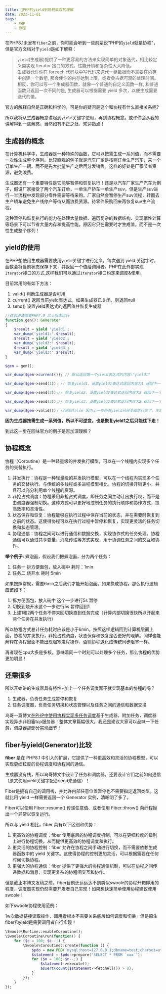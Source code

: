```yaml
---
title: 🧬PHP的yield到协程直观的理解
date: 2023-11-01
tags: 
    - PHP
    - 协程
---
```


在PHP8.1未发布`fiber`之前，你可能会听到一些前辈说"PHP的`yield`就是协程"，但是官方文档对于`yield`是如下解释：

> `yield`(生成器)提供了一种更容易的方法来实现简单的对象迭代，相比较定义类实现 Iterator 接口的方式，性能开销和复杂性大大降低。  
> 生成器允许你在 foreach 代码块中写代码来迭代一组数据而不需要在内存中创建一个数组, 那会使你的内存达到上限，或者会占据可观的处理时间。相反，你可以写一个生成器函数，就像一个普通的自定义函数一样, 和普通函数只返回一次不同的是, 生成器可以根据需要 yield 多次，以便生成需要迭代的值。

官方的解释自然是正确和科学的，可是你的疑问是这个和协程有什么直接关系呢?

所以我将从生成器概念讲起到`yield`关键字使用，再到协程概念。或许你会从我的讲解得到一些解惑，当然如有不正之处，欢迎指点！

## 生成器的概念

在计算机科学中，生成器是一种特殊的函数，它可以按需生成一系列值，而不需要一次性生成整个序列。比较直观的例子就是汽车厂家是按照订单生产汽车，来一个订单生产一辆。而不是先大批量生产之后再分发销售。这样的好处是厂家节省资源，避免浪费。

生成器还有一个重要特性是它能够暂停和恢复执行！还是以汽车厂家生产汽车为例子，假设厂家接受了两个汽车订单，一单生产轿车一单生产suv，但是生产suv进行一半流程中发现部分零件需要等待采购。厂家自然会暂停生产suv流程，转而去生产轿车避免生产线停产等待从而浪费资源。待零件采购回来再恢复suv生产流程。

这种暂停和恢复执行的能力在处理大量数据、遍历复杂的数据结构、实现惰性计算等场景下可以节省大量内存和提高性能。原因它只在需要时才生成值，而不是一次性生成整个序列！

<!--more-->

## yield的使用

在PHP想使用生成器需要使用`yield`关键字进行定义。每次遇到 yield 关键字时，函数会将当前状态保存下来，并返回一个值给调用者。PHP在此外部实现`Iterator`接口的方式,这样我们可以通过`Iterator`接口约定来调度&使用。

目前常用的有如下方法：

1. valid() 判断生成器是否可用
2. current() 返回当前yield表达式，如果生成器已关闭，则返回null
3. send() 设置yield表达式的返回值并恢复生成器

```php
//这边语法需要PHP7.0 以上版本运行
function gen(): Generator
{
    $result = yield 'yield1';
    var_dump('yield1:'.$result);
    $result = yield 'yield2';
    var_dump('yield2:'.$result);
    $result = yield 'yield3';
    var_dump('yield3:'.$result);
}

$gen = gen();

var_dump($gen->current()); // 默认返回第一个yield表达式的内容:"yield1"

var_dump($gen->send(1)); // 恢复yield1，设置yield1表达式返回内容为1 返回下一个yield表达式

var_dump($gen->send(2));// 恢复yield2，设置yield2表达式返回内容为2 返回下一个yield表达式 

var_dump($gen->send(3));// 恢复yield3，设置yield2表达式返回内容为2 返回下一个yield表达式

var_dump($gen->valid()); //返回false 因为上一步所有yield已经全部执行完了，生成器已关闭

```

**因为生成器按需生成一系列值，所以不可逆变，也是恢复yield1之后只能往下走！**

到此这一步在回味官方的例子是否加深理解？

## 协程概念

协程（Coroutine）是一种轻量级的并发执行模型，可以在一个线程内实现多个任务的交替执行。

1. 并发执行：协程是一种轻量级的并发执行模型，可以在一个线程内实现多个任务的交替执行。与传统的多线程或多进程模型相比，协程的切换开销更小，并且可以充分利用单个线程的资源。
2. 非抢占式调度：协程采用非抢占式调度，即任务之间主动让出执行权，而不是由调度器强制切换。这种方式可以更好地控制任务的执行顺序和协作方式，提高效率和灵活性。
3. 状态保存和恢复：协程能够在执行过程中保存当前的状态，并在需要时恢复到之前的状态。这使得协程可以在执行过程中暂停和恢复，实现更灵活的任务切换和状态管理。
4. 协程通信：协程之间可以进行通信和数据交换，实现协作式的任务处理。协程通信可以通过共享变量、消息传递等方式实现，用于协调任务之间的交互和协作。

**举个例子:**
煮泡面，假设我们把煮泡面，分为两个任务：

1. 任务一 拆方便面包，放入碗中 耗时：1min
2. 任务二 烧开水 耗时:5min

如果按照常规，需要6min之后我们才能开始泡面。如果换成协程，那么执行逻辑应该如下：

1. 拆方便面包，放入碗中 这个一步进行5s 暂停
2. 切换到烧开水这个一步进行5s 暂停回到1
3. 上述1和2两个任务不停来回切换直到任务完成（计算内部切换很快所以开起来两个任务在并发执行）

所以协程方式总计任务耗时应该是小于6min。按照这样逻辑回到计算机层面上面，协程的并发执行，非抢占式调度，状态保存和恢复是否更好的理解。同样也能解释在协程里面不能出现阻塞进程操作，否则协程退化成传统同步阻塞一样。

再者现在cpu大多是多核，意味着同一个时刻可以处理多个任务，那么协程的优势更加明显！

## 还需很多

所以开始讲的生成器具有特性+加上一个任务调度器不就实现基本的协程的吗？

1. 生成器，负责任务生成暂停和恢复
2. 任务调度器，负责任务切换和状态管理以及任务之间的通信和数据交换

鸟哥一篇博文[在PHP中使用协程实现多任务调度](https://www.laruence.com/2015/05/28/3038.html)基于生成器，附加任务，调度器实现异步非阻塞tcp服务器！整体文章篇幅很大，我还是建议大家可以品味一下任务，调度器那部分实现细节！

## fiber与yield(Generator)比较

**fiber** 是在 PHP8.1 中引入的扩展，它提供了一种更高效和灵活的协程模型，可以实现更细粒度的协程调度和协程间的通信。

生成器没有栈，所以鸟哥博文中设计了任务和调度器，还要设计它们之前如何通信（原文使用yield关键字配合send来通信）！

Fiber是拥有自己的调用栈，并允许内部任意位置暂停也不需要指定返回类型。这就比用 yield 一样需要返回一个 Generator 实例，清晰明了多了。

Fiber可以使用 Fiber::resume() 传递任意值、或者使用 Fiber::throw() 向纤程抛出一个异常以恢复运行。

所以与 yield 相比，fiber 具有以下区别和优势：

1. 更高效的协程调度：fiber 使用底层的协程调度机制，可以在更细粒度的级别上进行协程切换，从而提供更高效的协程调度和执行。
2. 更灵活的协程控制：fiber 允许在协程之间手动进行切换，而不需要依赖生成器函数中的 yield 关键字。这使得协程的控制更加灵活，可以根据需要在任何时候切换协程。
3. 更强大的协程通信：fiber 提供了更强大的协程通信机制，可以在协程之间传递数据和消息，实现更复杂的协程间交互和协作。

但是截止本博文发稿之前，fiber目前还远远达不到类似swoole的协程开箱即用的程度，调度器实现仍然需要开发者自己实现！如果想快速简单使用协程建议使用swoole！

如下swoole协程使用范例：

1w次数据链接读取操作，调用者根本不需要关系底层如何调度和切换，但是原生fiber和yield是需要调用者自行实现！

```php
\Swoole\Runtime::enableCoroutine();
\Swoole\Coroutine\run(function() {
    for ($c = 100; $c--;) {
        \Swoole\Coroutine::create(function () {
            $pdo = new PDO('mysql:host=127.0.0.1;dbname=test;charset=utf8', 'root', '****');
            $statement = $pdo->prepare('SELECT * FROM `xxx`');
            for ($n = 100; $n--;) {
                $statement->execute();
                assert(count($statement->fetchAll()) > 0);
            }
        });
    }
});
```
